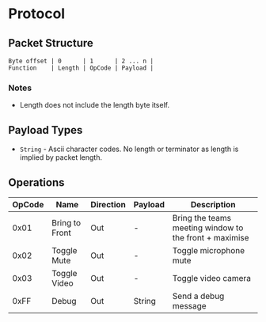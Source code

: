 # Protocol

## Packet Structure

```
Byte offset | 0      | 1      | 2 ... n | 
Function    | Length | OpCode | Payload | 
```

### Notes

* Length does not include the length byte itself.

## Payload Types

* `String` - Ascii character codes.  No length or terminator as length is implied by packet length.

## Operations

| OpCode | Name           | Direction | Payload      | Description                                            |
| ------ | -------------- | --------- | ------------ | ------------------------------------------------------ |
| 0x01   | Bring to Front | Out       | -            | Bring the teams meeting window to the front + maximise |
| 0x02   | Toggle Mute    | Out       | -            | Toggle microphone mute                                 |
| 0x03   | Toggle Video   | Out       | -            | Toggle video camera                                    |
| 0xFF   | Debug          | Out       | String       | Send a debug message                                   |
